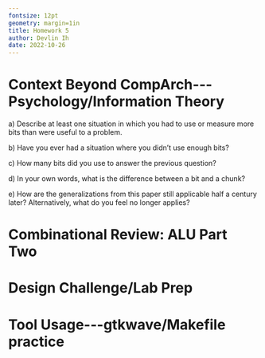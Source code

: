 ```yaml
---
fontsize: 12pt
geometry: margin=1in
title: Homework 5
author: Devlin Ih
date: 2022-10-26
---
```


# Context Beyond CompArch---Psychology/Information Theory

a) Describe at least one situation in which you had to use or measure more bits
   than were useful to a problem.

b) Have you ever had a situation where you didn’t use enough bits?

c) How many bits did you use to answer the previous question?

d) In your own words, what is the difference between a bit and a chunk?

e) How are the generalizations from this paper still applicable half a century
   later? Alternatively, what do you feel no longer applies?

# Combinational Review: ALU Part Two

# Design Challenge/Lab Prep

# Tool Usage---gtkwave/Makefile practice

